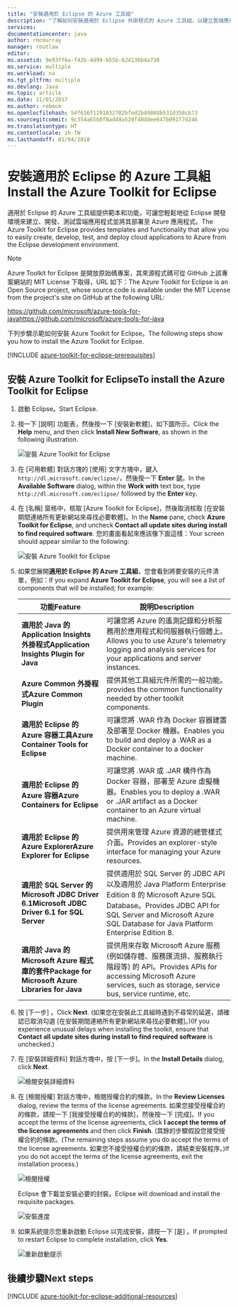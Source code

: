 ```yaml
---
title: "安裝適用於 Eclipse 的 Azure 工具組"
description: "了解如何安裝適用於 Eclipse 外掛程式的 Azure 工具組，以建立雲端應用程式並將其部署至 Azure。"
services: 
documentationcenter: java
author: rmcmurray
manager: routlaw
editor: 
ms.assetid: 9e93ff6a-f42b-4d99-b55b-624136b4a730
ms.service: multiple
ms.workload: na
ms.tgt_pltfrm: multiple
ms.devlang: Java
ms.topic: article
ms.date: 11/01/2017
ms.author: robmcm
ms.openlocfilehash: 54f636f1291832702bfed2b49888b531d358cb73
ms.sourcegitcommit: 9c354a65b0f8ad49a528f40ddee647b091f7d246
ms.translationtype: HT
ms.contentlocale: zh-TW
ms.lasthandoff: 01/04/2018
---
```

# <a name="install-the-azure-toolkit-for-eclipse"></a><span data-ttu-id="7d966-103">安裝適用於 Eclipse 的 Azure 工具組</span><span class="sxs-lookup"><span data-stu-id="7d966-103">Install the Azure Toolkit for Eclipse</span></span>

<span data-ttu-id="7d966-104">適用於 Eclipse 的 Azure 工具組提供範本和功能，可讓您輕鬆地從 Eclipse 開發環境來建立、開發、測試雲端應用程式並將其部署至 Azure 應用程式。</span><span class="sxs-lookup"><span data-stu-id="7d966-104">The Azure Toolkit for Eclipse provides templates and functionality that allow you to easily create, develop, test, and deploy cloud  applications to Azure from the Eclipse development environment.</span></span>

> [!NOTE] 
> 
> <span data-ttu-id="7d966-105">Azure Toolkit for Eclipse 是開放原始碼專案，其來源程式碼可從 GitHub 上該專案網站的 MIT License 下取得，URL 如下：</span><span class="sxs-lookup"><span data-stu-id="7d966-105">The Azure Toolkit for Eclipse is an Open Source project, whose source code is available under the MIT License from the project's site on GitHub at the following URL:</span></span> 
> 
> <span data-ttu-id="7d966-106"><https://github.com/microsoft/azure-tools-for-java></span><span class="sxs-lookup"><span data-stu-id="7d966-106"><https://github.com/microsoft/azure-tools-for-java></span></span> 
> 

<span data-ttu-id="7d966-107">下列步驟示範如何安裝 Azure Toolkit for Eclipse。</span><span class="sxs-lookup"><span data-stu-id="7d966-107">The following steps show you how to install the Azure Toolkit for Eclipse.</span></span>

[!INCLUDE [azure-toolkit-for-eclipse-prerequisites](../includes/azure-toolkit-for-eclipse-prerequisites.md)]

## <a name="to-install-the-azure-toolkit-for-eclipse"></a><span data-ttu-id="7d966-108">安裝 Azure Toolkit for Eclipse</span><span class="sxs-lookup"><span data-stu-id="7d966-108">To install the Azure Toolkit for Eclipse</span></span>

1. <span data-ttu-id="7d966-109">啟動 Eclipse。</span><span class="sxs-lookup"><span data-stu-id="7d966-109">Start Eclipse.</span></span>

1. <span data-ttu-id="7d966-110">按一下 [說明] 功能表，然後按一下 [安裝新軟體]，如下圖所示。</span><span class="sxs-lookup"><span data-stu-id="7d966-110">Click the **Help** menu, and then click **Install New Software**, as shown in the following illustration.</span></span>
   
   ![安裝 Azure Toolkit for Eclipse][01]

1. <span data-ttu-id="7d966-112">在 [可用軟體] 對話方塊的 [使用] 文字方塊中，鍵入 `http://dl.microsoft.com/eclipse/`，然後按一下 **Enter** 鍵。</span><span class="sxs-lookup"><span data-stu-id="7d966-112">In the **Available Software** dialog, within the **Work with** text box, type `http://dl.microsoft.com/eclipse/` followed by the **Enter** key.</span></span>

1. <span data-ttu-id="7d966-113">在 [名稱] 窗格中，核取 [Azure Toolkit for Eclipse]，然後取消核取 [在安裝期間連絡所有更新網站來尋找必要軟體]。</span><span class="sxs-lookup"><span data-stu-id="7d966-113">In the **Name** pane, check **Azure Toolkit for Eclipse**, and uncheck **Contact all update sites during install to find required software**.</span></span> <span data-ttu-id="7d966-114">您的畫面看起來應該像下面這樣：</span><span class="sxs-lookup"><span data-stu-id="7d966-114">Your screen should appear similar to the following:</span></span>
   
   ![安裝 Azure Toolkit for Eclipse][02]

1. <span data-ttu-id="7d966-116">如果您展開**適用於 Eclipse 的 Azure 工具組**，您會看到將要安裝的元件清單，例如：</span><span class="sxs-lookup"><span data-stu-id="7d966-116">If you expand **Azure Toolkit for Eclipse**, you will see a list of components that will be installed; for example:</span></span>

   | <span data-ttu-id="7d966-117">功能</span><span class="sxs-lookup"><span data-stu-id="7d966-117">Feature</span></span> | <span data-ttu-id="7d966-118">說明</span><span class="sxs-lookup"><span data-stu-id="7d966-118">Description</span></span> | 
   |---|---| 
   | <span data-ttu-id="7d966-119">**適用於 Java 的 Application Insights 外掛程式**</span><span class="sxs-lookup"><span data-stu-id="7d966-119">**Application Insights Plugin for Java**</span></span> | <span data-ttu-id="7d966-120">可讓您將 Azure 的遙測記錄和分析服務用於應用程式和伺服器執行個體上。</span><span class="sxs-lookup"><span data-stu-id="7d966-120">Allows you to use Azure's telemetry logging and analysis services for your applications and server instances.</span></span> | 
   | <span data-ttu-id="7d966-121">**Azure Common 外掛程式**</span><span class="sxs-lookup"><span data-stu-id="7d966-121">**Azure Common Plugin**</span></span> | <span data-ttu-id="7d966-122">提供其他工具組元件所需的一般功能。</span><span class="sxs-lookup"><span data-stu-id="7d966-122">provides the common functionality needed by other toolkit components.</span></span> | 
   | <span data-ttu-id="7d966-123">**適用於 Eclipse 的 Azure 容器工具**</span><span class="sxs-lookup"><span data-stu-id="7d966-123">**Azure Container Tools for Eclipse**</span></span> | <span data-ttu-id="7d966-124">可讓您將 .WAR 作為 Docker 容器建置及部署至 Docker 機器。</span><span class="sxs-lookup"><span data-stu-id="7d966-124">Enables you to build and deploy a .WAR as a Docker container to a docker machine.</span></span> | 
   | <span data-ttu-id="7d966-125">**適用於 Eclipse 的 Azure 容器**</span><span class="sxs-lookup"><span data-stu-id="7d966-125">**Azure Containers for Eclipse**</span></span> | <span data-ttu-id="7d966-126">可讓您將 .WAR 或 .JAR 構件作為 Docker 容器，部署至 Azure 虛擬機器。</span><span class="sxs-lookup"><span data-stu-id="7d966-126">Enables you to deploy a .WAR or .JAR artifact as a Docker container to an Azure virtual machine.</span></span> | 
   | <span data-ttu-id="7d966-127">**適用於 Eclipse 的 Azure Explorer**</span><span class="sxs-lookup"><span data-stu-id="7d966-127">**Azure Explorer for Eclipse**</span></span> | <span data-ttu-id="7d966-128">提供用來管理 Azure 資源的總管樣式介面。</span><span class="sxs-lookup"><span data-stu-id="7d966-128">Provides an explorer-style interface for managing your Azure resources.</span></span> | 
   | <span data-ttu-id="7d966-129">**適用於 SQL Server 的 Microsoft JDBC Driver 6.1**</span><span class="sxs-lookup"><span data-stu-id="7d966-129">**Microsoft JDBC Driver 6.1 for SQL Server**</span></span> | <span data-ttu-id="7d966-130">提供適用於 SQL Server 的 JDBC API 以及適用於 Java Platform Enterprise Edition 8 的 Microsoft Azure SQL Database。</span><span class="sxs-lookup"><span data-stu-id="7d966-130">Provides JDBC API for SQL Server and Microsoft Azure SQL Database for Java Platform Enterprise Edition 8.</span></span> | 
   | <span data-ttu-id="7d966-131">**適用於 Java 的 Microsoft Azure 程式庫的套件**</span><span class="sxs-lookup"><span data-stu-id="7d966-131">**Package for Microsoft Azure Libraries for Java**</span></span> | <span data-ttu-id="7d966-132">提供用來存取 Microsoft Azure 服務 (例如儲存體、服務匯流排、服務執行階段等) 的 API。</span><span class="sxs-lookup"><span data-stu-id="7d966-132">Provides APIs for accessing Microsoft Azure services, such as storage, service bus, service runtime, etc.</span></span> | 

1. <span data-ttu-id="7d966-133">按 [下一步] 。</span><span class="sxs-lookup"><span data-stu-id="7d966-133">Click **Next**.</span></span> <span data-ttu-id="7d966-134">(如果您在安裝此工具組時遇到不尋常的延遲，請確認已取消勾選 [在安裝期間連絡所有更新網站來尋找必要軟體]。)</span><span class="sxs-lookup"><span data-stu-id="7d966-134">(If you experience unusual delays when installing the toolkit, ensure that **Contact all update sites during install to find required software** is unchecked.)</span></span>

1. <span data-ttu-id="7d966-135">在 [安裝詳細資料] 對話方塊中，按 [下一步]。</span><span class="sxs-lookup"><span data-stu-id="7d966-135">In the **Install Details** dialog, click **Next**.</span></span>
   
   ![檢閱安裝詳細資料][03]

1. <span data-ttu-id="7d966-137">在 [檢閱授權] 對話方塊中，檢閱授權合約的條款。</span><span class="sxs-lookup"><span data-stu-id="7d966-137">In the **Review Licenses** dialog, review the terms of the license agreements.</span></span> <span data-ttu-id="7d966-138">如果您接受授權合約的條款，請按一下 [我接受授權合約的條款]，然後按一下 [完成]。</span><span class="sxs-lookup"><span data-stu-id="7d966-138">If you accept the terms of the license agreements, click **I accept the terms of the license agreements** and then click **Finish**.</span></span> <span data-ttu-id="7d966-139">(其餘的步驟假設您接受授權合約的條款。</span><span class="sxs-lookup"><span data-stu-id="7d966-139">(The remaining steps assume you do accept the terms of the license agreements.</span></span> <span data-ttu-id="7d966-140">如果您不接受授權合約的條款，請結束安裝程序。)</span><span class="sxs-lookup"><span data-stu-id="7d966-140">If you do not accept the terms of the license agreements, exit the installation process.)</span></span>
   
   ![檢閱授權][04]
   
   <span data-ttu-id="7d966-142">Eclipse 會下載並安裝必要的封裝。</span><span class="sxs-lookup"><span data-stu-id="7d966-142">Eclipse will download and install the requisite packages.</span></span>
   
   ![安裝進度][05]

1. <span data-ttu-id="7d966-144">如果系統提示您重新啟動 Eclipse 以完成安裝，請按一下 [是] 。</span><span class="sxs-lookup"><span data-stu-id="7d966-144">If prompted to restart Eclipse to complete installation, click **Yes**.</span></span>
   
   ![重新啟動提示][06]

## <a name="next-steps"></a><span data-ttu-id="7d966-146">後續步驟</span><span class="sxs-lookup"><span data-stu-id="7d966-146">Next steps</span></span>

[!INCLUDE [azure-toolkit-for-eclipse-additional-resources](../includes/azure-toolkit-for-eclipse-additional-resources.md)]

<!-- URL List -->

<!-- Legacy MSDN URL = https://msdn.microsoft.com/library/azure/hh690946.aspx -->

<!-- IMG List -->

[01]: media/azure-toolkit-for-eclipse-installation/eclipse-installation-01.png
[02]: media/azure-toolkit-for-eclipse-installation/eclipse-installation-02.png
[03]: media/azure-toolkit-for-eclipse-installation/eclipse-installation-03.png
[04]: media/azure-toolkit-for-eclipse-installation/eclipse-installation-04.png
[05]: media/azure-toolkit-for-eclipse-installation/eclipse-installation-05.png
[06]: media/azure-toolkit-for-eclipse-installation/eclipse-installation-06.png
